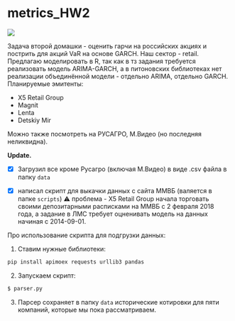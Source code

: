 # metrics_HW2

<img src="https://img.shields.io/pypi/pyversions/apimoex?color=orange&label=Python%20version&logoColor=blueviolet">

Задача второй домашки - оценить гарчи на российских акциях и пострить для акций VaR на основе GARCH. Наш сектор - retail.
Предлагаю моделировать в R,  так как в тз задания требуется реализовать модель ARIMA-GARCH, а в питоновских библиотеках нет реализации объединённой модели - отдельно ARIMA, отдельно GARCH.
Планируемые эмитенты:
* X5 Retail Group
* Magnit
* Lenta
* Detskiy Mir

Можно также посмотреть на РУСАГРО, М.Видео (но последняя неликвидна).

**Update.**
- [x] Загрузил все кроме Русагро (включая М.Видео) в виде .csv файла в папку `data`
- [x] написал скрипт для выкачки данных с сайта ММВБ (валяется в папке `scripts`)
⚠️ проблема - X5 Retail Group начала торговать своими депозитарными расписками на ММВБ с 2 февраля 2018 года, а задание в ЛМС требует оцненивать модель на данных начиная с 2014-09-01.


Про использование скрипта для подгрузки данных:
 1. Ставим нужные библиотеки:
 ```python
 pip install apimoex requests urllib3 pandas 
 ```
 2. Запускаем скрипт:
 ```python
 $ parser.py
 ```
 3. Парсер сохраняет в папку `data` исторические котировки для пяти компаний, которые мы пока рассматриваем.
